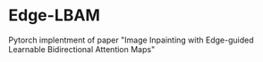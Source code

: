 # Edge-LBAM
Pytorch implentment of paper "Image Inpainting with Edge-guided Learnable Bidirectional Attention Maps"
